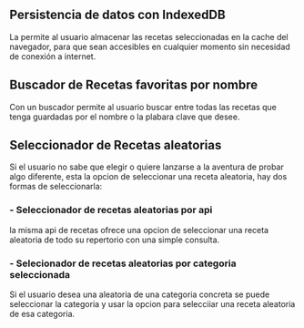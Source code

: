 ## Persistencia de datos con IndexedDB

La permite al usuario almacenar las recetas seleccionadas en la cache del navegador, para que sean accesibles en cualquier momento sin necesidad de conexión a internet.

## Buscador de Recetas favoritas por nombre

Con un buscador permite al usuario buscar entre todas las recetas que tenga guardadas por el nombre o la plabara clave que desee.

## Seleccionador de Recetas aleatorias

Si el usuario no sabe que elegir o quiere lanzarse a la aventura de probar algo diferente, esta la opcion de seleccionar una receta aleatoria, hay dos formas de seleccionarla:

### - Seleccionador de recetas aleatorias por api

la misma api de recetas ofrece una opcion de seleccionar una receta aleatoria de todo su repertorio con una simple consulta.

### - Selecionador de recetas aleatorias por categoria seleccionada

Si el usuario desea una aleatoria de una categoria concreta se puede seleccionar la categoria y usar la opcion para selecciiar una receta aleatoria de esa categoria.